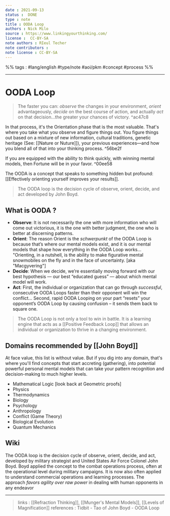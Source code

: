 ```yaml
---
date : 2021-09-13
status :  DONE
type : note
title : OODA Loop
authors : Nick Milo
source : https://www.linkingyourthinking.com/
license :  CC-BY-SA
note authors : RIeul Techer
note contributors : 
note license : CC-BY-SA
---
```


%% tags : #lang/english #type/note #aoi/pkm #concept #process %% 

---

OODA Loop
===

> The faster you can: *observe* the changes in your environment, *orient* advantageously, *decide* on the best course of action, and actually *act* on that decision...the greater your chances of victory. ^ac47c8

In that process, it's the Orientation phase that is the most valuable. That's where you take what you observe and figure things out. You figure things out based on a mixture of new information, cultural traditions, genetic heritage (See: [[Nature or Nuture]]), your previous experiences—and how you blend all of that into your thinking process. ^56be2f

If you are equipped with the ability to think quickly, with winning mental models, then Fortune will be in your favor.  ^00ee58

The OODA is a concept that speaks to something hidden but profound: [[Effectively orienting yourself improves your results]].


> The OODA loop is the decision cycle of observe, orient, decide, and act developed by John Boyd.

## What is OODA ?
- **Observe**: It is not necessarily the one with more information who will come out victorious, it is the one with better judgment, the one who is better at discerning patterns.
- **Orient**: The reason Orient is the *schwerpunkt* of the OODA Loop is because that’s where our mental models exist, and it is our mental models that shape how everything in the OODA Loop works... "Orienting, in a nutshell, is the ability to make figurative mental snowmobiles on the fly and in the face of uncertainty. [aka "Macgyvering"]
-  **Decide**: When we decide, we’re essentially moving forward with our best hypothesis — our best “educated guess” — about which mental model will work.
- **Act**: First, the individual or organization that can go through *successful*, consecutive OODA Loops faster than their opponent will win the conflict... Second, rapid OODA Looping on your part “resets” your opponent’s OODA Loop by causing confusion – it sends them back to square one.

> The OODA Loop is not only a tool to win in battle. It is a learning engine that acts as a [[Positive Feedback Loop]] that allows an individual or organization to thrive in a changing environment.

## Domains recommended by [[John Boyd]]
At face value, this list is without value. But if you dig into any domain, that's where you'll find concepts that start accreting (gathering), into potential powerful personal mental models that can take your pattern recognition and decision-making to much higher levels.

* Mathematical Logic [look back at Geometric proofs]
* Physics
* Thermodynamics
* Biology
* Psychology
* Anthropology
* Conflict (Game Theory)
* Biological Evolution
* Quantum Mechanics 

## Wiki
The OODA loop is the decision cycle of observe, orient, decide, and act, developed by military strategist and United States Air Force Colonel John Boyd. Boyd applied the concept to the combat operations process, often at the operational level during military campaigns. It is now also often applied to understand commercial operations and learning processes. The approach *favors agility over raw power* in dealing with human opponents in any endeavor

---
> links : [[Refraction Thinking]], [[Munger's Mental Models]], [[Levels of Magnification]]
> references : Tidbit - Tao of John Boyd - OODA Loop